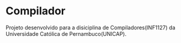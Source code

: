 # Compilador

Projeto desenvolvido para a disiciplina de Compiladores(INF1127) da Universidade Católica de Pernambuco(UNICAP).
